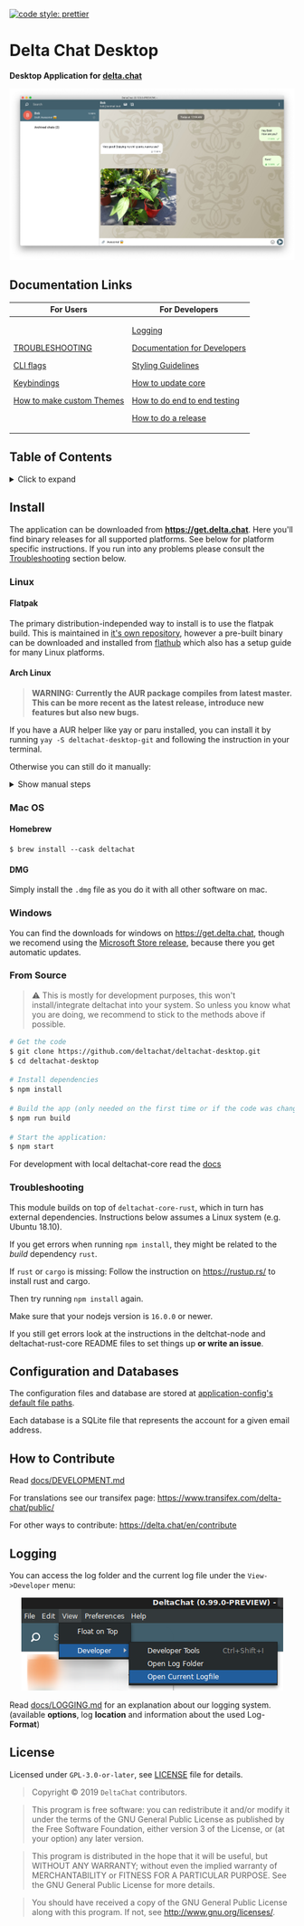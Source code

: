[![code style: prettier](https://img.shields.io/badge/code_style-prettier-ff69b4.svg?style=flat-square)](https://github.com/prettier/prettier)

# Delta Chat Desktop <a id="deltachat-desktop"></a>

**Desktop Application for [delta.chat](https://delta.chat)**

<center><img src="README_ASSETS/screenshot.png"/></center>

## Documentation Links <a id="docs"></a>

<table>
  <thead>
    <tr><th>For Users</th><th>For Developers</th></tr>
  </thead>
<tbody>
<tr><td>

[TROUBLESHOOTING](./docs/TROUBLESHOOTING.md)

[CLI flags](./docs/CLI_FLAGS.md)

[Keybindings](./docs/KEYBINDINGS.md)

[How to make custom Themes](./docs/THEMES.md)

</td><td>

[Logging](./docs/LOGGING.md)

[Documentation for Developers](./docs/DEVELOPMENT.md)

[Styling Guidelines](./docs/STYLES.md)

[How to update core](./docs/UPDATE_CORE.md)

[How to do end to end testing](./docs/E2E-TESTING.md)

[How to do a release](./docs/RELEASE_WORKFLOW.md)

</td>
</tr>
</tbody>
</table>

## Table of Contents

<details><summary>Click to expand</summary>

- [deltachat-desktop](#deltachat-desktop)
  - [Documentation Links](#docs)
  - [Table of Contents](#table-of-contents)
  - [Install](#install-)
    - [Linux](#linux-)
      - [Flatpak](#flatpak-)
      - [Arch Linux](#arch-linux-)
    - [MacOS](#mac-os-)
      - [Homebrew](#homebrew)
      - [DMG](#dmg)
    - [Windows](#windows)
    - [From Source](#from-source-)
    - [Troubleshooting](#troubleshooting-)
  - [Configuration and Databases](#configuration-and-databases-)
  - [How to Contribute](#how-to-contribute-)
  - [Logging](#logging-)
  - [License](#license-)

</details>

## Install <a id="install"></a>

The application can be downloaded from **<https://get.delta.chat>**. Here you'll find binary releases for all supported platforms. See below for platform specific instructions. If you run into any problems please consult the [Troubleshooting](#troubleshooting) section below.

### Linux <a id="linux"></a>

#### Flatpak <a id="flatpak"></a>

The primary distribution-independed way to install is to use the
flatpak build.
This is maintained in [it's own
repository](https://github.com/flathub/chat.delta.desktop), however a
pre-built binary can be downloaded and installed from
[flathub](https://flathub.org/apps/details/chat.delta.desktop) which
also has a setup guide for many Linux platforms.

#### Arch Linux <a id="arch-linux"></a>

> **WARNING: Currently the AUR package compiles from latest master. This can be more recent as the latest release, introduce new features but also new bugs.**

If you have a AUR helper like yay or paru installed, you can install it by running `yay -S deltachat-desktop-git` and following the instruction in your terminal.

Otherwise you can still do it manually:

<details>
<summary>Show manual steps</summary>

```sh
# Download the latest snapshot of the PKGBUILD
wget https://aur.archlinux.org/cgit/aur.git/snapshot/deltachat-desktop-git.tar.gz

# extract the archive and rm the archive file afterwards
tar xzfv deltachat-desktop-git.tar.gz && rm deltachat-desktop-git.tar.gz

# cd into extracted folder
cd deltachat-desktop-git

# build package
makepkg -si

# install package (you need to replace <version> with whatever version makepkg built)
sudo pacman -U deltachat-desktop-git-<version>.tar.xz
```

</details>

### Mac OS <a id="mac"></a>

#### Homebrew

```
$ brew install --cask deltachat
```

#### DMG

Simply install the `.dmg` file as you do it with all other software on mac.

### Windows <a id="windows"></a>

You can find the downloads for windows on <https://get.delta.chat>, though we recomend using the [Microsoft Store release](https://www.microsoft.com/en-us/p/deltachat/9pjtxx7hn3pk?activetab=pivot:overviewtab), because there you get automatic updates.

### From Source <a id="source"></a>

> ⚠ This is mostly for development purposes, this won't install/integrate deltachat into your system.
> So unless you know what you are doing, we recommend to stick to the methods above if possible.

```sh
# Get the code
$ git clone https://github.com/deltachat/deltachat-desktop.git
$ cd deltachat-desktop

# Install dependencies
$ npm install

# Build the app (only needed on the first time or if the code was changed)
$ npm run build

# Start the application:
$ npm start
```

For development with local deltachat-core read the [docs](docs/UPDATE_CORE.md)

### Troubleshooting <a id="troubleshooting"></a>

This module builds on top of `deltachat-core-rust`, which in turn has external dependencies. Instructions below assumes a Linux system (e.g. Ubuntu 18.10).

If you get errors when running `npm install`, they might be related to the _build_ dependency `rust`.

If `rust` or `cargo` is missing:
Follow the instruction on <https://rustup.rs/> to install rust and cargo.

Then try running `npm install` again.

Make sure that your nodejs version is `16.0.0` or newer.

If you still get errors look at the instructions in the deltchat-node and
deltachat-rust-core README files to set things up **or write an issue**.

## Configuration and Databases <a id="config-and-db"></a>

The configuration files and database are stored at [application-config's default file paths](https://www.npmjs.com/package/application-config#config-location).

Each database is a SQLite file that represents the account for a given email address.

## How to Contribute <a id="how-to-contribute"></a>

Read [docs/DEVELOPMENT.md](docs/DEVELOPMENT.md)

For translations see our transifex page: https://www.transifex.com/delta-chat/public/

For other ways to contribute: https://delta.chat/en/contribute

## Logging <a id="logging"></a>

You can access the log folder and the current log file under the `View->Developer` menu:

<center><img src="README_ASSETS/devMenu.png"/></center>

Read [docs/LOGGING.md](docs/LOGGING.md) for an explanation about our logging system. (available **options**, log **location** and information about the used Log-**Format**)

## License <a id="license"></a>

Licensed under `GPL-3.0-or-later`, see [LICENSE](./LICENSE) file for details.

> Copyright © 2019 `DeltaChat` contributors.

> This program is free software: you can redistribute it and/or modify
> it under the terms of the GNU General Public License as published by
> the Free Software Foundation, either version 3 of the License, or
> (at your option) any later version.

> This program is distributed in the hope that it will be useful,
> but WITHOUT ANY WARRANTY; without even the implied warranty of
> MERCHANTABILITY or FITNESS FOR A PARTICULAR PURPOSE. See the
> GNU General Public License for more details.

> You should have received a copy of the GNU General Public License
> along with this program. If not, see <http://www.gnu.org/licenses/>.
